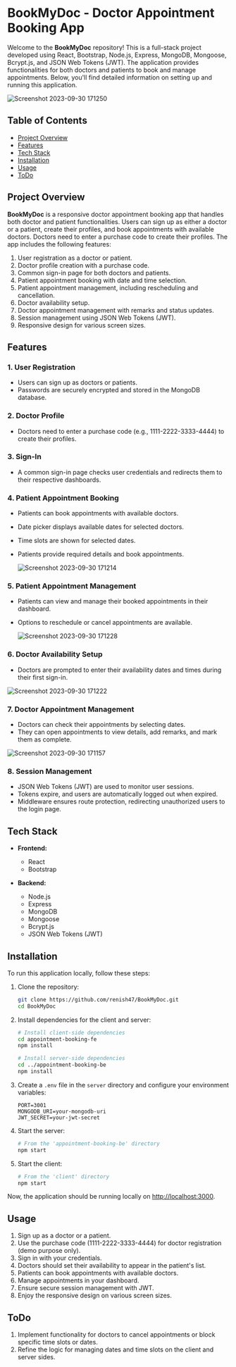 # BookMyDoc - Doctor Appointment Booking App

Welcome to the **BookMyDoc** repository! This is a full-stack project developed using React, Bootstrap, Node.js, Express, MongoDB, Mongoose, Bcrypt.js, and JSON Web Tokens (JWT). The application provides functionalities for both doctors and patients to book and manage appointments. Below, you'll find detailed information on setting up and running this application.

![Screenshot 2023-09-30 171250](https://github.com/renish47/BookMyDoc/assets/107568859/281df43c-cf56-4cc4-96eb-33dda29c20ae)


## Table of Contents

- [Project Overview](#project-overview)
- [Features](#features)
- [Tech Stack](#tech-stack)
- [Installation](#installation)
- [Usage](#usage)
- [ToDo](#todo)

## Project Overview

**BookMyDoc** is a responsive doctor appointment booking app that handles both doctor and patient functionalities. Users can sign up as either a doctor or a patient, create their profiles, and book appointments with available doctors. Doctors need to enter a purchase code to create their profiles. The app includes the following features:

1. User registration as a doctor or patient.
2. Doctor profile creation with a purchase code.
3. Common sign-in page for both doctors and patients.
4. Patient appointment booking with date and time selection.
5. Patient appointment management, including rescheduling and cancellation.
6. Doctor availability setup.
7. Doctor appointment management with remarks and status updates.
8. Session management using JSON Web Tokens (JWT).
9. Responsive design for various screen sizes.

## Features

### 1. User Registration
- Users can sign up as doctors or patients.
- Passwords are securely encrypted and stored in the MongoDB database.

### 2. Doctor Profile
- Doctors need to enter a purchase code (e.g., 1111-2222-3333-4444) to create their profiles.

### 3. Sign-In
- A common sign-in page checks user credentials and redirects them to their respective dashboards.

### 4. Patient Appointment Booking
- Patients can book appointments with available doctors.
- Date picker displays available dates for selected doctors.
- Time slots are shown for selected dates.
- Patients provide required details and book appointments.
  
  ![Screenshot 2023-09-30 171214](https://github.com/renish47/BookMyDoc/assets/107568859/fdd1f46c-3fd7-4f08-a9d9-5d51b30adf31)


### 5. Patient Appointment Management
- Patients can view and manage their booked appointments in their dashboard.
- Options to reschedule or cancel appointments are available.

  ![Screenshot 2023-09-30 171228](https://github.com/renish47/BookMyDoc/assets/107568859/c648cc9d-6a87-4ecc-a5c5-2fb93cb8a094)


### 6. Doctor Availability Setup
- Doctors are prompted to enter their availability dates and times during their first sign-in.

![Screenshot 2023-09-30 171222](https://github.com/renish47/BookMyDoc/assets/107568859/e6eeb671-5d4c-4aa5-8893-dd6fd75f1797)

### 7. Doctor Appointment Management
- Doctors can check their appointments by selecting dates.
- They can open appointments to view details, add remarks, and mark them as complete.

![Screenshot 2023-09-30 171157](https://github.com/renish47/BookMyDoc/assets/107568859/90cbe81a-5c99-468c-b587-b9b01294cdda)
  

### 8. Session Management
- JSON Web Tokens (JWT) are used to monitor user sessions.
- Tokens expire, and users are automatically logged out when expired.
- Middleware ensures route protection, redirecting unauthorized users to the login page.

## Tech Stack

- **Frontend:**
  - React
  - Bootstrap

- **Backend:**
  - Node.js
  - Express
  - MongoDB
  - Mongoose
  - Bcrypt.js
  - JSON Web Tokens (JWT)

## Installation

To run this application locally, follow these steps:

1. Clone the repository:

   ```bash
   git clone https://github.com/renish47/BookMyDoc.git
   cd BookMyDoc
   ```

2. Install dependencies for the client and server:

   ```bash
   # Install client-side dependencies
   cd appointment-booking-fe
   npm install

   # Install server-side dependencies
   cd ../appointment-booking-be
   npm install
   ```

3. Create a `.env` file in the `server` directory and configure your environment variables:

   ```env
   PORT=3001
   MONGODB_URI=your-mongodb-uri
   JWT_SECRET=your-jwt-secret
   ```

4. Start the server:

   ```bash
   # From the 'appointment-booking-be' directory
   npm start
   ```

5. Start the client:

   ```bash
   # From the 'client' directory
   npm start
   ```

Now, the application should be running locally on [http://localhost:3000](http://localhost:3000).

## Usage

1. Sign up as a doctor or a patient.
2. Use the purchase code (1111-2222-3333-4444) for doctor registration (demo purpose only).
3. Sign in with your credentials.
4. Doctors should set their availability to appear in the patient's list.
5. Patients can book appointments with available doctors.
6. Manage appointments in your dashboard.
7. Ensure secure session management with JWT.
8. Enjoy the responsive design on various screen sizes.

## ToDo

1. Implement functionality for doctors to cancel appointments or block specific time slots or dates.
2. Refine the logic for managing dates and time slots on the client and server sides.
